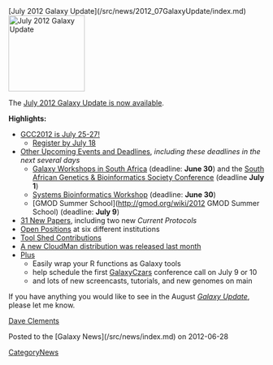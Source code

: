 <div class='newsItemHeader'>[July 2012 Galaxy Update](/src/news/2012_07GalaxyUpdate/index.md)</div>

<div class='right'><a href='/src/GalaxyUpdates/2012_07/index.md'><img src="/src/images/Logos/GalaxyUpdate200.png" alt="July 2012 Galaxy Update" width=150 /></a></div>

The [July 2012 Galaxy Update is now available](/src/GalaxyUpdates/2012_07/index.md). 

**Highlights:**

* [GCC2012 is July 25-27!](/src/GalaxyUpdates/2012_07/index.md#gcc2012-is-july-25-27)
  * [Register by July 18](/src/events/GCC2012/Register/index.md)
* [Other Upcoming Events and Deadlines](/src/GalaxyUpdates/2012_07/index.md#upcoming-events-and-deadlines), *including these deadlines in the next several days*
  * [Galaxy Workshops in South Africa](/src/news/GalaxyWorkshopsInSouthAfrica/index.md) (deadline: **June 30**) and the [South African Genetics & Bioinformatics Society Conference](http://genetics.cmc-uct.co.za/) (deadline **July 1**)
  * [Systems Bioinformatics Workshop](http://gaggle.systemsbiology.net/workshop2012/) (deadline: **June 30**)
  * [GMOD Summer School](http://gmod.org/wiki/2012 GMOD Summer School) (deadline: **July 9**)
* [31 New Papers](/src/GalaxyUpdates/2012_07/index.md#new-papers), including two new *Current Protocols*
* [Open Positions](/src/GalaxyUpdates/2012_07/index.md#whos-hiring) at six different institutions
* [Tool Shed Contributions](/src/GalaxyUpdates/2012_07/index.md#tool-shed-contributions)
* [A new CloudMan distribution was released last month](/src/GalaxyUpdates/2012_07/index.md#new-distributions)
* [Plus](/src/GalaxyUpdates/2012_07/index.md#other-news)
  * Easily wrap your R functions as Galaxy tools
  * help schedule the first [GalaxyCzars](/src/Community/GalaxyCzars/index.md) conference call on July 9 or 10
  * and lots of new screencasts, tutorials, and new genomes on main 

If you have anything you would like to see in the August *[Galaxy Update](/src/GalaxyUpdates/index.md)*, please let me know.

[Dave Clements](/src/DaveClements/index.md)

<div class='newsItemFooter'>Posted to the [Galaxy News](/src/news/index.md) on 2012-06-28</div>

[CategoryNews](/src/CategoryNews/index.md)
